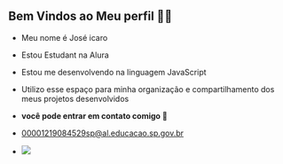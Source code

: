 ## Bem Vindos ao Meu perfil 🦇🖤

- Meu nome é José icaro

- Estou Estudant na Alura
- Estou me desenvolvendo na linguagem JavaScript
- Utilizo esse espaço para minha organização e compartilhamento dos meus projetos desenvolvidos

-  **você pode entrar em contato comigo 📧**

- 00001219084529sp@al.educacao.sp.gov.br

- ![](https://media1.tenor.com/m/rhRSljqxb7cAAAAC/goku-black-fortnite-fortnite.gif)
